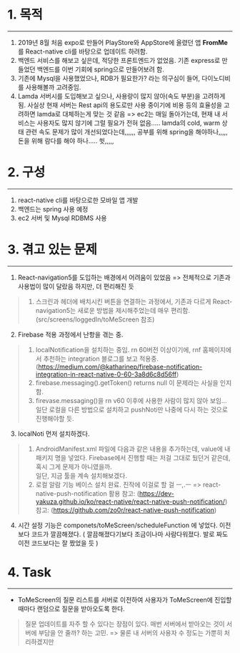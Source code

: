 # 1. 목적
--------------------
1. 2019년 8월 처음 expo로 만들어 PlayStore와 AppStore에 올렸던 앱 **FromMe** 를 React-native cli를 바탕으로 업데이트 하려함.
2. 백엔드 서비스를 해보고 싶은데, 적당한 프론트엔드가 없었음. 기존 express로 만들었던 백엔드를 이번 기회에 spring으로 만들어보려 함.
3. 기존에 Mysql을 사용했었으나, RDB가 필요한가? 라는 의구심이 들어, 다이노디비를 사용해볼까 고려중임.
4. Lamda 서버시를 도입해보고 싶으나, 사용량이 많지 않아(속도 부분)을 고려하게 됨. 사실상 현재 서버는 Rest api의 용도로만 사용 중이기에 비용 등의 효율성을 고려하면 lamda로 대체하는게 맞는 것 같음 => ec2는 매일 돌아가는데, 현재 내 서비스는 사용자도 많지 않기에 그럴 필요가 전혀 없음..... lamda의 cold, warm 상태 관련 속도 문제가 많이 개선되었다는데,,,,,, 공부를 위해 spring을 해야하나,,,,, 돈을 위해 람다를 해야 하나..... 쓋,,,,,


# 2. 구성
---------------------
1. react-native cli를 바탕으로한 모바일 앱 개발
2. 백엔드는 spring 사용 예정
3. ec2 서버 및 Mysql RDBMS 사용


# 3. 겪고 있는 문제
---------------------
1. React-navigation5를 도입하는 배경에서 어려움이 있었음 => 전체적으로 기존과 사용법이 많이 달랐음 하지만, 더 편리해진 듯
> 1. 스크린과 헤더에 배치시킨 버튼을 연결하는 과정에서, 기존과 다르게 React-navigation5는 새로운 방법을 제시해주었는데 매우 편리함. (src/screens/loggedIn/toMeScreen 참조)


2. Firebase 적용 과정에서 난항을 겪는 중.
> 1. localNotification을 설치하는 중임. rn 60버전 이상이기에, rnf 홈페이지에서 추천하는 integration 블로그를 보고 적용중.
(https://medium.com/@katharinep/firebase-notification-integration-in-react-native-0-60-3a8d6c8d56ff)
> 2. firebase.messaging().getToken() returns null 이 문제라는 사실을 인지함.
> 3. firevase.messaging()을 rn v60 이후에 사용한 사람이 많지 않아 보임... 일단 로컬을 다른 방법으로 설치하고 pushNoti만 나중에 다시 하는 것으로 진행해야할 듯.


3. localNoti 먼저 설치하겠다.
> 1. AndroidManifest.xml 파일에 다음과 같은 내용을 추가하는데, value에 내 패키지 명을 넣었다. Firebase에서 진행할 때는 저걸 그대로 뒀던거 같은데, 혹시 그게 문제가 아니였을까.    
<meta-data  android:name="com.dieam.reactnativepushnotification.notification_channel_name" android:value="YOUR NOTIFICATION CHANNEL NAME"/> 일단, 지금 툴을 계속 설치해보겠다.
> 2. 로컬 알람 기능 베이스 설치 완료. 진작에 이걸로 할 걸 ㅡ,.ㅡ => react-native-push-notification 활용
참고: (https://dev-yakuza.github.io/ko/react-native/react-native-push-notification/)
참고: (https://github.com/zo0r/react-native-push-notification)

4. 시간 설정 기능은 componets/toMeScreen/scheduleFunction 에 넣었다. 이전보다 코드가 깔끔해졌다. ( 깔끔해졌다기보다 조금이나마 사람다워졌다. 발로 짜도 이전 코드보다는 잘 짰었을 듯 )


# 4. Task
---------------------
- ToMeScreen의 질문 리스트를 서버로 이전하여 사용자가 ToMeScreen에 진입할 때마다 랜덤으로 질문을 받아오도록 한다.
> 질문 업데이트를 자주 할 수 있다는 장점이 있다.
> 매번 서버에서 받아오는 것이 서버에 부담을 안 줄까? 하는 고민. => 물론 내 서버의 사용자 수 정도는 가뿐히 처리하겠지만
